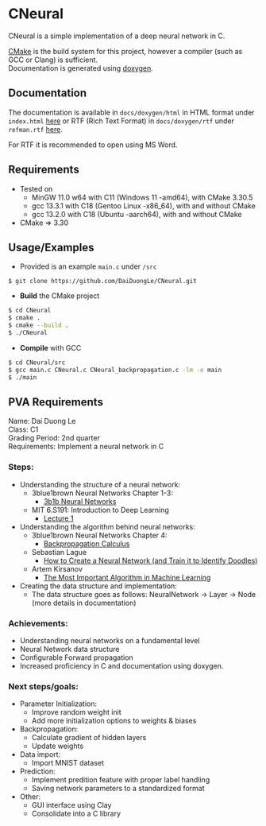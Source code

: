 # CNeural
CNeural is a simple implementation of a deep neural network in C.
 
[CMake](https://cmake.org/) is the build system for this project, however a compiler (such as GCC or Clang) is sufficient.  
Documentation is generated using [doxygen](https://www.doxygen.nl/).

## Documentation
The documentation is available in `docs/doxygen/html` in HTML format under `index.html` [here](https://github.com/DaiDuongLe/CNeural/tree/main/) or RTF (Rich Text Format) in `docs/doxygen/rtf` under `refman.rtf` [here](https://github.com/DaiDuongLe/CNeural/tree/main/docs/doxygen/html). 

For RTF it is recommended to open using MS Word.

## Requirements
- Tested on
  - MinGW 11.0 w64 with C11 (Windows 11 -amd64), with CMake 3.30.5
  - gcc 13.3.1 with C18 (Gentoo Linux -x86_64), with and without CMake
  - gcc 13.2.0 with C18 (Ubuntu -aarch64), with and without CMake
- CMake => 3.30

## Usage/Examples
- Provided is an example `main.c` under `/src`
```
$ git clone https://github.com/DaiDuongLe/CNeural.git
```
- **Build** the CMake project

```bash
$ cd CNeural
$ cmake .
$ cmake --build .
$ ./CNeural
```

- **Compile** with GCC

```bash
$ cd CNeural/src
$ gcc main.c CNeural.c CNeural_backpropagation.c -lm -o main
$ ./main
```

## PVA Requirements
Name: Dai Duong Le  
Class: C1  
Grading Period: 2nd quarter  
Requirements: Implement a neural network in C  

### Steps:

- Understanding the structure of a neural network:
    - 3blue1brown Neural Networks Chapter 1-3:
        - [3b1b Neural Networks](https://www.youtube.com/watch?v=aircAruvnKk&list=PLZHQObOWTQDNU6R1_67000Dx_ZCJB-3pi)
    - MIT 6.S191: Introduction to Deep Learning 
        - [Lecture 1](https://youtu.be/ErnWZxJovaM?feature=shared)
- Understanding the algorithm behind neural networks:
    - 3blue1brown Neural Networks Chapter 4:
        - [Backpropagation Calculus](https://youtu.be/tIeHLnjs5U8)
    - Sebastian Lague
        - [How to Create a Neural Network (and Train it to Identify Doodles)](https://youtu.be/hfMk-kjRv4c?si=cNRpGwG0rPGNpvgm)
    - Artem Kirsanov
        - [The Most Important Algorithm in Machine Learning](https://youtu.be/SmZmBKc7Lrs?si=M6IoTvXO8Qw2Ehmq) 
- Creating the data structure and implementation:
    - The data structure goes as follows: NeuralNetwork -> Layer -> Node (more details in documentation)

### Achievements:
- Understanding neural networks on a fundamental level
- Neural Network data structure
- Configurable Forward propagation 
- Increased proficiency in C and documentation using doxygen.  

### Next steps/goals:
- Parameter Initialization:
    - Improve random weight init
    - Add more initialization options to weights & biases
- Backpropagation:
    - Calculate gradient of hidden layers
    - Update weights
- Data import:
    - Import MNIST dataset
- Prediction:
    - Implement predition feature with proper label handling
    - Saving network parameters to a standardized format
- Other:
    - GUI interface using Clay
    - Consolidate into a C library

